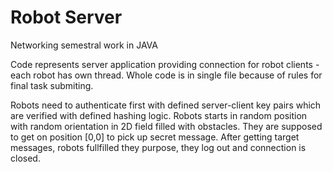 # Robot Server

Networking semestral work in JAVA


Code represents server application providing connection for robot clients - each robot has own thread. Whole code is in single file because of rules for final task submiting.

Robots need to authenticate first with defined server-client key pairs which are verified with defined hashing logic. Robots starts in random position with random orientation in 2D field filled with obstacles. They are supposed to get on position [0,0] to pick up secret message. After getting target messages, robots fullfilled they purpose, they log out and connection is closed.

